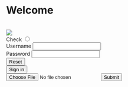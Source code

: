 <!-- thracianus.github.io
# deneme.github.io -->
<html>
    <head>
    <title>
        Selamlar
    </title>
        <link rel="stylesheet" href="style.css">
    </head>

<body>
    <h1>Welcome</h1>
    <br>
    <img src="https://cdn.freecodecamp.org/curriculum/cat-photo-app/relaxing-cat.jpg">
    <br>
    Check
<input type="radio">
<br>
<form>
<label for="name">Username</label>
<input type="text" id="name" name="name">
<br>
<label for="parola">Password </label>
<input type="text" id="pass" name="parola">
    <br>
<button type="reset">Reset</button>
<br>
<input type="submit" value="Sign in"/>
    <br>
    <input type="file" id="myFile" name="filename">
  <input type="submit">


</form>
</body>




</html>
